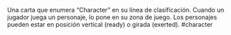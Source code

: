 Una carta que enumera “Character” en su línea de clasificación. Cuando un jugador juega un personaje, lo pone en su zona de juego. Los personajes pueden estar en posición vertical (ready) o girada (exerted).
#character